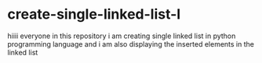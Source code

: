 # create-single-linked-list-l
hiiii everyone in this repository i am creating single linked list in python programming language and i am also displaying the inserted elements in the linked list 

